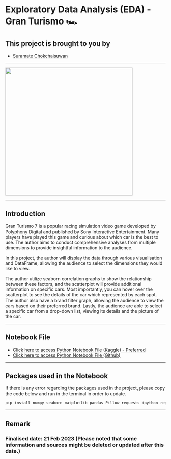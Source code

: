 # Exploratory Data Analysis (EDA) - Gran Turismo 🏎️
## This project is brought to you by 
* [Suramate Chokchaisuwan](https://github.com/sc-matthew)
---

<img src="https://wallpaperaccess.com/full/4602804.jpg" weight="800" height="400">

---
## Introduction
Gran Turismo 7 is a popular racing simulation video game developed by Polyphony Digital and published by Sony Interactive Entertainment. Many players have played this game and curious about which car is the best to use. The author aims to conduct comprehensive analyses from multiple dimensions to provide insightful information to the audience.

In this project, the author will display the data through various visualisation and DataFrame, allowing the audience to select the dimensions they would like to view. 
    
The author utilize seaborn correlation graphs to show the relationship between these factors, and the scatterplot will provide additional information on specific cars. Most importantly, you can hover over the scatterplot to see the details of the car which represented by each spot. The author also have a brand filter graph, allowing the audience to view the cars based on their preferred brand. Lastly, the audience are able to select a specific car from a drop-down list, viewing its details and the picture of the car.

---
## Notebook File

* [Click here to access Python Notebook File (Kaggle) - Preferred](https://www.kaggle.com/code/suramatec/6341232926-eda-gran-turismo)
* [Click here to access Python Notebook File (Github)](https://github.com/sc-matthew/Pandas_Project/blob/main/TH_Tourism_Inflation.ipynb)

---
## Packages used in the Notebook
If there is any error regarding the packages used in the project, please copy the code below and run in the terminal in order to update.

```sh
pip install numpy seaborn matplotlib pandas Pillow requests ipython regex plotly-express
```

---
## Remark
### Finalised date: 21 Feb 2023 (Please noted that some information and sources might be deleted or updated after this date.)
